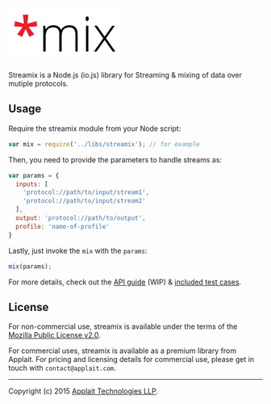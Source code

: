 # ![Streamix Logo](extras/logo.png)
Streamix is a Node.js (io.js) library for Streaming &amp; mixing of data over mutiple protocols.

## Usage

Require the streamix module from your Node script:

```js
var mix = require('../libs/streamix'); // for example
```

Then, you need to provide the parameters to handle streams as:

```js
var params = {
  inputs: [
  	'protocol://path/to/input/stream1',
  	'protocol://path/to/input/stream2'
  ],
  output: 'protocol://path/to/output',
  profile: 'name-of-profile'
}
```

Lastly, just invoke the `mix` with the `params`:

```js
mix(params);
```

For more details, check out the [API guide](docs/api.md) (WIP) & [included test cases](test).

## License

For non-commercial use, streamix is available under the terms of the [Mozilla Public License v2.0](LICENSE).

For commercial uses, streamix is available as a premium library from Applait. For pricing and licensing details for commercial use, please get in touch with `contact@applait.com`.

---

Copyright (c) 2015 [Applait Technologies LLP](http://applait.com).
